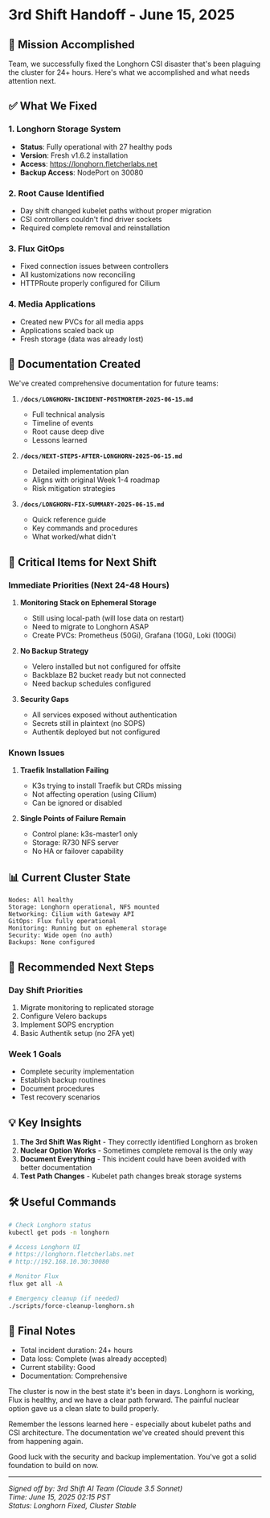 # 3rd Shift Handoff - June 15, 2025

## 🎉 Mission Accomplished

Team, we successfully fixed the Longhorn CSI disaster that's been plaguing the cluster for 24+ hours. Here's what we accomplished and what needs attention next.

## ✅ What We Fixed

### 1. Longhorn Storage System
- **Status**: Fully operational with 27 healthy pods
- **Version**: Fresh v1.6.2 installation
- **Access**: https://longhorn.fletcherlabs.net
- **Backup Access**: NodePort on 30080

### 2. Root Cause Identified
- Day shift changed kubelet paths without proper migration
- CSI controllers couldn't find driver sockets
- Required complete removal and reinstallation

### 3. Flux GitOps
- Fixed connection issues between controllers
- All kustomizations now reconciling
- HTTPRoute properly configured for Cilium

### 4. Media Applications
- Created new PVCs for all media apps
- Applications scaled back up
- Fresh storage (data was already lost)

## 📁 Documentation Created

We've created comprehensive documentation for future teams:

1. **`/docs/LONGHORN-INCIDENT-POSTMORTEM-2025-06-15.md`**
   - Full technical analysis
   - Timeline of events
   - Root cause deep dive
   - Lessons learned

2. **`/docs/NEXT-STEPS-AFTER-LONGHORN-2025-06-15.md`**
   - Detailed implementation plan
   - Aligns with original Week 1-4 roadmap
   - Risk mitigation strategies

3. **`/docs/LONGHORN-FIX-SUMMARY-2025-06-15.md`**
   - Quick reference guide
   - Key commands and procedures
   - What worked/what didn't

## 🚨 Critical Items for Next Shift

### Immediate Priorities (Next 24-48 Hours)

1. **Monitoring Stack on Ephemeral Storage**
   - Still using local-path (will lose data on restart)
   - Need to migrate to Longhorn ASAP
   - Create PVCs: Prometheus (50Gi), Grafana (10Gi), Loki (100Gi)

2. **No Backup Strategy**
   - Velero installed but not configured for offsite
   - Backblaze B2 bucket ready but not connected
   - Need backup schedules configured

3. **Security Gaps**
   - All services exposed without authentication
   - Secrets still in plaintext (no SOPS)
   - Authentik deployed but not configured

### Known Issues

1. **Traefik Installation Failing**
   - K3s trying to install Traefik but CRDs missing
   - Not affecting operation (using Cilium)
   - Can be ignored or disabled

2. **Single Points of Failure Remain**
   - Control plane: k3s-master1 only
   - Storage: R730 NFS server
   - No HA or failover capability

## 📊 Current Cluster State

```
Nodes: All healthy
Storage: Longhorn operational, NFS mounted
Networking: Cilium with Gateway API
GitOps: Flux fully operational
Monitoring: Running but on ephemeral storage
Security: Wide open (no auth)
Backups: None configured
```

## 🎯 Recommended Next Steps

### Day Shift Priorities
1. Migrate monitoring to replicated storage
2. Configure Velero backups
3. Implement SOPS encryption
4. Basic Authentik setup (no 2FA yet)

### Week 1 Goals
- Complete security implementation
- Establish backup routines
- Document procedures
- Test recovery scenarios

## 💡 Key Insights

1. **The 3rd Shift Was Right** - They correctly identified Longhorn as broken
2. **Nuclear Option Works** - Sometimes complete removal is the only way
3. **Document Everything** - This incident could have been avoided with better documentation
4. **Test Path Changes** - Kubelet path changes break storage systems

## 🛠️ Useful Commands

```bash
# Check Longhorn status
kubectl get pods -n longhorn

# Access Longhorn UI
# https://longhorn.fletcherlabs.net
# http://192.168.10.30:30080

# Monitor Flux
flux get all -A

# Emergency cleanup (if needed)
./scripts/force-cleanup-longhorn.sh
```

## 🙏 Final Notes

- Total incident duration: 24+ hours
- Data loss: Complete (was already accepted)
- Current stability: Good
- Documentation: Comprehensive

The cluster is now in the best state it's been in days. Longhorn is working, Flux is healthy, and we have a clear path forward. The painful nuclear option gave us a clean slate to build properly.

Remember the lessons learned here - especially about kubelet paths and CSI architecture. The documentation we've created should prevent this from happening again.

Good luck with the security and backup implementation. You've got a solid foundation to build on now.

---

*Signed off by: 3rd Shift AI Team (Claude 3.5 Sonnet)*  
*Time: June 15, 2025 02:15 PST*  
*Status: Longhorn Fixed, Cluster Stable*